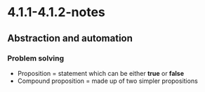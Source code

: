# 4.1.1-4.1.2-notes
## Abstraction and automation
### Problem solving

- Proposition = statement which can be either **true** or **false**
- Compound proposition = made up of two simpler propositions
